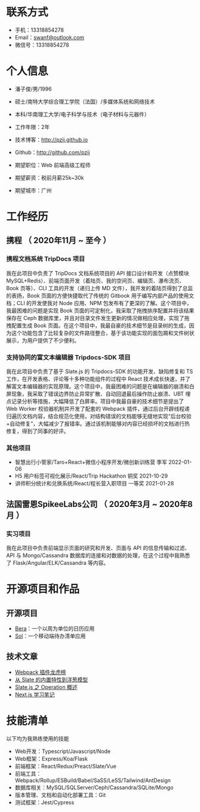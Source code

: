 
# 联系方式

- 手机：13318854278
- Email：swanf@outlook.com
- 微信号：13318854278


# 个人信息

 - 潘子俊/男/1996 
 - 硕士/南特大学综合理工学院（法国）/多媒体系统和网络技术
 - 本科/华南理工大学/电子科学与技术（电子材料与元器件）
 - 工作年限：2年
 - 技术博客：http://pzij.github.io 
 - Github：http://github.com/pzij

 - 期望职位：Web 前端高级工程师
 - 期望薪资：税前月薪25k~30k
 - 期望城市：广州


# 工作经历

## 携程 （ 2020年11月 ~ 至今 ）

### 携程文档系统 TripDocs 项目

我在此项目中负责了 TripDocs 文档系统项目的 API 接口设计和开发（点赞模块 MySQL+Redis）、前端页面开发（着陆页、我的空间页、编辑页、瀑布流页、Book 页等）、CLI 工具的开发（递归上传 MD 文件），我开发的着陆页得到了总监的表扬，Book 页面的方便快捷取代了传统的 Gitbook 用于编写内部产品的使用文档；CLI 的开发使我对 Node 应用、NPM 包发布有了更深的了解。这个项目中，我最困难的问题是实现 Book 页面的可定制化，我采取了拖拽排序配置并将该结果保存在 Ceph 数据库里，并且对目录文件发生更新的情况做相应处理，实现了拖拽配置生成 Book 页面。在这个项目中，我最自豪的技术细节是目录树的生成，因为这个功能包含了比较复杂的文件路径整合，基于该功能实现的面包屑和文件树状展示，为用户提供了不少便利。

### 支持协同的富文本编辑器 Tripdocs-SDK 项目

我在此项目中负责了基于 Slate.js 的 Tripdocs-SDK 的功能开发、缺陷修复和 TS 工作，在开发表格、评论等十多种功能组件的过程中 React 技术成长快速，并了解富文本编辑器的实现原理。这个项目中，我最困难的问题是在编辑器的崩溃和白屏现象，我采取了错误边界防止异常扩散、自动回退最后操作防止崩溃、UBT 埋点记录分析等措施，大幅降低了白屏率。项目中我最自豪的技术细节是提出了 Web Worker 校验器机制并开发了配套的 Webpack 插件，通过后台开辟线程递归遍历文档内容，结合规范化使用，对结构错误的文档能够无缝地实现“后台校验+自动修复”，大幅减少了报错率。通过该机制能够对内容已经损坏的文档进行热修复，得到了同事的好评。

### 其他项目

- 智慧出行小管家/Taro+React+微信小程序开发/微创新训练营 季军 2022-01-06
- H5 用户标签可视化展示/React/Trip Hackathon 铜奖 2021-10-29
- 讲师积分统计和兑换系统/React/程长营入职项目 一等奖 2021-01-28


## 法国雷恩SpikeeLabs公司 （ 2020年3月 ~ 2020年8月 ）

### 实习项目 

我在此项目中负责前端显示页面的研究和开发、页面与 API 的信息传输和过滤、API 与 Mongo/Cassandra 数据库的连接和对数据的处理，在这个过程中我熟悉了 Flask/Angular/ELK/Cassandra 等内容。

# 开源项目和作品

## 开源项目

  - [Bera](https://github.com/pzij/bera-frontend)：一个以周为单位的日历应用
  - [Sol](https://github.com/pzij/sol)：一个移动端待办清单应用

## 技术文章

- [Webpack 插件龙虎榜](https://juejin.cn/post/7137689763208757261)
- [从 Slate 的内置特性到洋葱模型](https://juejin.cn/post/7086816312789794846)
- [Slate.js 之 Operation 概述](https://juejin.cn/post/7034480408888770567)
- [Next.js 学习笔记](https://juejin.cn/post/6909048942869266440)

    
# 技能清单

以下均为我熟练使用的技能

- Web开发：Typescript/Javascript/Node
- Web框架：Express/Koa/Flask
- 前端框架：React/Redux/Preact/Slate/Vue
- 前端工具：Webpack/Rollup/ESBuild/Babel/SaSS/LeSS/Tailwind/AntDesign
- 数据库相关：MySQL/SQLServer/Ceph/Cassandra/SQLite/Mongo
- 版本管理、文档和自动化部署工具：Git
- 测试框架：Jest/Cypress
      